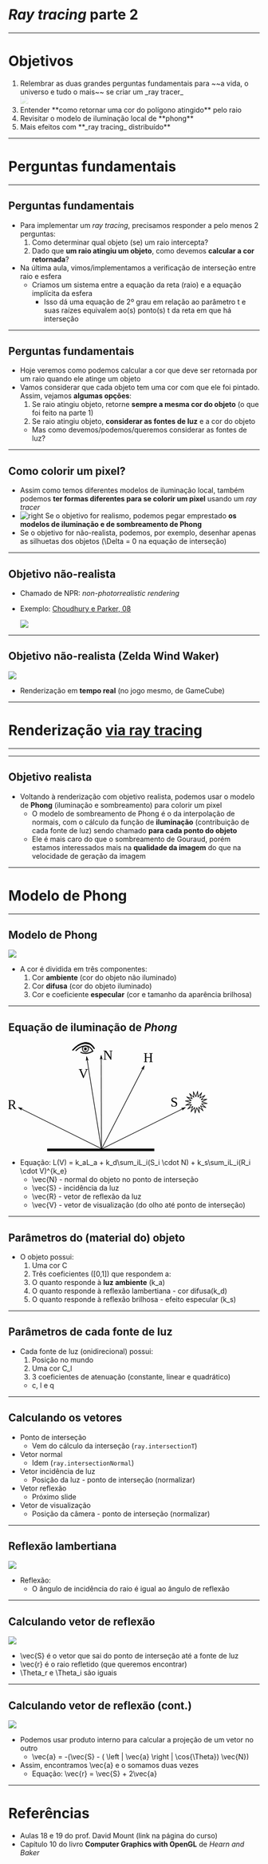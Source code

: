 # _Ray tracing_ parte 2

---
# Objetivos

<ol>
  <li>Relembrar as duas grandes perguntas fundamentais para ~~a vida, o universo e tudo o mais~~ se criar um _ray tracer_
  <li class="appear-right" style="list-style-type: none;"><img src="../../images/hitch-whale.png" style="opacity: 0.2;"></li>
  <li>Entender **como retornar uma cor do polígono atingido** pelo raio</li>
  <li>Revisitar o modelo de iluminação local de **phong**</li>
  <li>Mais efeitos com **_ray tracing_ distribuído**</li>
</ol>

---
# Perguntas fundamentais


---
## Perguntas fundamentais

- Para implementar um _ray tracing_, precisamos responder a pelo menos 2
perguntas:
  1. Como determinar qual objeto (se) um raio intercepta?
  1. Dado que **um raio atingiu um objeto**, como devemos **calcular a cor retornada**?
- Na última aula, vimos/implementamos a verificação de interseção entre raio e
  esfera
  - Criamos um sistema entre a equação da reta (raio) e a equação
    implícita da esfera
    - Isso dá uma equação de 2º grau em relação ao parâmetro <span class="math">t</span> e suas raízes
      equivalem ao(s) ponto(s) <span class="math">t</span> da reta em que há interseção

---
## Perguntas fundamentais

- Hoje veremos como podemos calcular a cor que deve ser retornada por um raio quando
  ele atinge um objeto
- Vamos considerar que cada objeto tem uma cor com que ele foi pintado. Assim,
  vejamos **algumas opções**:
  1. Se raio atingiu objeto, retorne **sempre a mesma cor do objeto** (o que foi feito na parte 1)
  1. Se raio atingiu objeto, **considerar as fontes de luz** e a cor do objeto
    - Mas como devemos/podemos/queremos considerar as fontes de luz?
    
---
## Como colorir um pixel?

- Assim como temos diferentes modelos de iluminação local, também podemos
  **ter formas diferentes para se colorir um pixel** usando um _ray tracer_
- ![right](../../images/raytracer-shading-lights.png)
  Se o objetivo for realismo, podemos pegar emprestado **os modelos
  de iluminação e de sombreamento de Phong**
- Se o objetivo for não-realista, podemos, por exemplo, desenhar apenas as
  silhuetas dos objetos (<span class="math">\Delta = 0</span> na equação de interseção)

---
## Objetivo não-realista

- Chamado de NPR: _non-photorrealistic rendering_
- Exemplo: [Choudhury e Parker, 08](http://www.sci.utah.edu/~roni/research/projects/NPR-lines-poster/)

  ![](../../images/raytracing-npr.png)

---
## Objetivo não-realista (Zelda Wind Waker)

![](../../images/zelda-ww-realtime.png)

- Renderização em **tempo real** (no jogo mesmo, de GameCube)

---
<!--
backdrop: wind-waker-raytraced
-->

# Renderização [via ray tracing](http://www.reddit.com/r/gaming/comments/idmkd/wind_waker_rendered_photoreal/)

---
<!--
backdrop: wind-waker-raytraced-2
-->


---
## Objetivo realista

- Voltando à renderização com objetivo realista, podemos usar o modelo de
  **Phong** (iluminação e sombreamento) para colorir um pixel
  - O modelo de sombreamento de Phong é o da interpolação de normais, com o
    cálculo da função de **iluminação** (contribuição de cada fonte de luz) sendo
    chamado **para cada ponto do objeto**
  - Ele é mais caro do que o sombreamento de Gouraud, porém estamos
    interessados mais na **qualidade da imagem** do que na velocidade de
    geração da imagem

---
# Modelo de Phong

---
## Modelo de Phong

![](../../images/phong-components.png)

- A cor é dividida em três componentes:
  1. Cor **ambiente** (cor do objeto não iluminado)
  1. Cor **difusa** (cor do objeto iluminado)
  1. Cor e coeficiente **especular** (cor e tamanho da aparência brilhosa)

---
<!--
scripts: ['../../scripts/classes/phong-vectors.js'] 
-->

## Equação de iluminação de _Phong_

<svg xmlns:svg="http://www.w3.org/2000/svg" xmlns="http://www.w3.org/2000/svg" viewBox="0 0 1257 687" width="400" height="218" class="phong-vectors" version="1"><defs id="defs4"><marker orient="auto" refY="0" refX="0" id="Arrow1Mend" overflow="visible"><path id="path2934" d="M0 0L5-5-12.5 0 5 5 0 0z" transform="matrix(-0.4,0,0,-0.4,-4,0)" style="fill-rule:evenodd;stroke-width:1;stroke:black"/></marker></defs><metadata id="metadata7"/><g id="layer1" transform="translate(200.699,94.93883)"><g id="g4006"><path d="M294.4-1.8L290.6-1.2 383.5 577.9 387.3 577.3 294.4-1.8z" id="path3996" style="fill-rule:evenodd;fill:black"/><path d="M294.9 13.5L303.6 19.8 291.9-5.2 288.6 22.2 294.9 13.5z" id="path4012" style="fill-rule:evenodd;stroke-width:1.52;stroke:black"/></g><g id="g4014"><path d="M382.5-9.1L383.9 577.4 387.7 577.4 386.2-9.1 382.5-9.1z" id="path3992" style="fill-rule:evenodd;fill:black"/><path d="M384.4 6.1L392 13.7 384.4-12.9 376.8 13.8 384.4 6.1z" id="path4020" style="fill-rule:evenodd;stroke-width:1.52;stroke:black"/></g><g id="g4030"><path d="M913.4 316.4L387.7 576.4 389.4 579.8 915.1 319.8 913.4 316.4z" id="path1876" style="fill-rule:evenodd;fill:black"/><path d="M900.7 324.8L897.2 335 917.7 316.4 890.5 321.4 900.7 324.8z" id="path4036" style="fill-rule:evenodd;stroke-width:1.52;stroke:black"/></g><g id="g3998"><path d="M-136.3 316.4L-138 319.8 387.7 579.8 389.4 576.4-136.3 316.4z" id="path1878" style="fill-rule:evenodd;fill:black"/><path d="M-123.5 324.8L-113.3 321.4-140.5 316.4-120.1 335-123.5 324.8z" id="path4004" style="fill-rule:evenodd;stroke-width:1.52;stroke:black"/></g><text x="822.7" y="312" id="text2950" style="fill:black;font-family:Bitstream Vera Sans;font-size:84.27"><tspan id="tspan2952" x="822.7" y="312">S</tspan></text><text id="text2954" y="327.1" x="-207.3" style="fill:black;font-family:Bitstream Vera Sans;font-size:84.27"><tspan y="327.1" x="-207.3" id="tspan2956">R</tspan></text><text x="241.4" y="131.6" id="text2958" style="fill:black;font-family:Bitstream Vera Sans;font-size:84.27"><tspan id="tspan2960" x="241.4" y="131.6">V</tspan></text><text id="text2962" y="13.9" x="396.7" style="fill:black;font-family:Bitstream Vera Sans;font-size:84.27"><tspan y="13.9" x="396.7" id="tspan2964">N</tspan></text><g id="g4022" class="reveal-on-complete"><path d="M654.1 55.1L385.4 576.4 388.8 578.2 657.4 56.8 654.1 55.1z" id="path3855" style="fill-rule:evenodd;fill:black"/><path d="M648.8 69.5L652.1 79.7 657.5 52.6 638.5 72.8 648.8 69.5z" id="path4028" style="fill-rule:evenodd;stroke-width:1.52;stroke:black"/></g><text id="text3857" y="32" x="651.3" class="reveal-on-complete" style="fill:black;font-family:Bitstream Vera Sans;font-size:84.27"><tspan y="32" x="651.3" id="tspan3859">H</tspan></text><g id="g3979" transform="matrix(0.341951,0,0,0.341951,432.4147,-336.0555)"><path id="path1872" d="M-671.3 857.6C-541.5 716.5-359.4 664.1-266.1 828" style="fill:none;stroke-miterlimit:4;stroke-width:20.32;stroke:black"/><path transform="matrix(0.79671,0,0,0.79671,-732.744,491.0467)" d="M457.1 462.4A38.6 38.6 0 1 1 380 462.4 38.6 38.6 0 1 1 457.1 462.4z" id="path2762" fill="none"/><path transform="matrix(0.929495,0,0,0.908249,-785.4786,452.7005)" d="M448.6 415.2A68.6 71.4 0 1 1 311.4 415.2 68.6 71.4 0 1 1 448.6 415.2z" id="path3649" fill="black"/><path id="path3652" d="M-670.9 857.5C-541.4 704.9-359.6 648.4-266.5 825.5" style="fill:none;stroke-miterlimit:4;stroke-width:21.1;stroke:black"/><path id="path3732" d="M448.6 415.2A68.6 71.4 0 1 1 311.4 415.2 68.6 71.4 0 1 1 448.6 415.2z" transform="matrix(0.745004,0,0,0.727975,-715.3717,527.5541)" fill="#ccc"/><path transform="matrix(0.329897,0,0,0.322356,-557.6311,695.9748)" d="M448.6 415.2A68.6 71.4 0 1 1 311.4 415.2 68.6 71.4 0 1 1 448.6 415.2z" id="path3734" fill="black"/><path id="path1874" d="M-612.1 865.1C-525.6 774.1-370.8 714.9-295.7 871.9-368.5 917.5-460.7 926.6-523.3 891.3" style="fill:none;stroke-miterlimit:4;stroke-width:18.42;stroke:black"/></g><path id="path3988" d="M1028.5 338.1L1001.4 314.6 1004.5 350.4 988.4 318.3 977.6 352.5 975 316.7 951.9 344.2 963.2 310.1 931.4 326.7 954.9 299.5 919.1 302.6 951.2 286.5 917 275.7 952.8 273.1 925.3 250.1 959.4 261.4 942.8 229.5 970 253 966.9 217.3 982.9 249.3 993.8 215.1 996.3 250.9 1019.4 223.4 1008.1 257.5 1040 240.9 1016.5 268.1 1052.2 265 1020.2 281.1 1054.4 291.9 1018.6 294.5 1046.1 317.6 1012 306.2 1028.5 338.1z" style="fill:none;stroke-linejoin:round;stroke-miterlimit:4;stroke-width:3.8;stroke:black"/><path d="M42.9 584.1L720 584.1" id="path3990" style="fill:none;stroke-miterlimit:4;stroke-width:15.2;stroke:black"/></g></svg>

- Equação: <span class="math">L(V) = k_aL_a + k_d\sum_iL_i(S_i \cdot N) + k_s\sum_iL_i(R_i \cdot V)^{k_e}</span>
  - <span class="math">\vec{N}</span> - normal do objeto no ponto de interseção
  - <span class="math">\vec{S}</span> - incidência da luz
  - <span class="math">\vec{R}</span> - vetor de reflexão da luz
  - <span class="math">\vec{V}</span> - vetor de visualização (do olho até ponto de interseção)

---
## Parâmetros do (**material** do) objeto

- O objeto possui:
  1. Uma cor <span class="math">C</span>
  1. Três coeficientes (<span class="math">[0,1]</span>) que respondem a:
    1. O quanto responde à **luz ambiente** (<span class="math">k_a</span>)
    1. O quanto responde à reflexão lambertiana - cor difusa(<span class="math">k_d</span>)
    1. O quanto responde à reflexão brilhosa - efeito especular (<span class="math">k_s</span>)

---
## Parâmetros de cada **fonte de luz**

- Cada fonte de luz (onidirecional) possui:
  1. Posição no mundo
  1. Uma cor <span class="math">C_l</span>
  1. 3 coeficientes de atenuação (constante, linear e quadrático)
    - <span class="math">c</span>, <span class="math">l</span> e <span class="math">q</span>

---
## Calculando os vetores

- Ponto de interseção
  - Vem do cálculo da interseção (`ray.intersectionT`)
- Vetor normal
  - Idem (`ray.intersectionNormal`)
- Vetor incidência de luz
  - Posição da luz - ponto de interseção (normalizar)
- Vetor reflexão
  - Próximo slide
- Vetor de visualização
  - Posição da câmera - ponto de interseção (normalizar)

---
## Reflexão lambertiana

![](../../images/lambertian-reflection.png)

- Reflexão:
  - O ângulo de incidência do raio é igual ao ângulo de reflexão

---
## Calculando vetor de reflexão

![](../../images/lambertian-reflection-calculated.png)

- <span class="math">\vec{S}</span> é o vetor que sai do ponto de interseção até a fonte de luz
- <span class="math">\vec{r}</span> é o raio refletido (que queremos encontrar)
- <span class="math">\Theta_r</span> e <span class="math">\Theta_i</span> são iguais


---
## Calculando vetor de reflexão (cont.)

![](../../images/lambertian-reflection-calculated.png)

- Podemos usar produto interno para calcular a projeção de um vetor no outro
  - <span class="math">\vec{a} = -(\vec{S} - ( \left | \vec{a} \right | \cos{\Theta}) \vec{N})</span>
- Assim, encontramos <span class="math">\vec{a}</span> e o somamos duas vezes
  - Equação: <span class="math">\vec{r} = \vec{S} + 2\vec{a}</span>


---
# Referências

- Aulas 18 e 19 do prof. David Mount (link na página do curso)
- Capítulo 10 do livro **Computer Graphics with OpenGL** de _Hearn and Baker_
